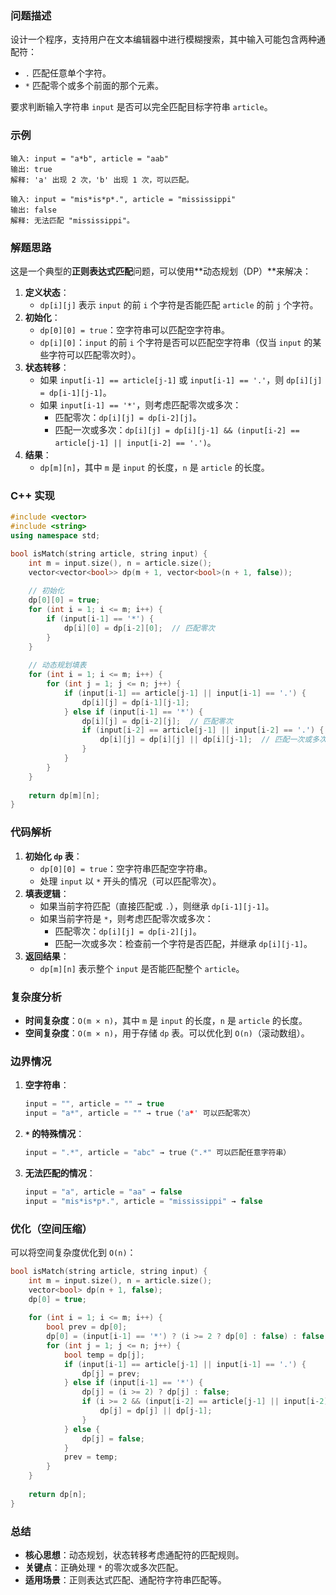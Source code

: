 ### **问题描述**
设计一个程序，支持用户在文本编辑器中进行模糊搜索，其中输入可能包含两种通配符：
- `.` 匹配任意单个字符。
- `*` 匹配零个或多个前面的那个元素。

要求判断输入字符串 `input` 是否可以完全匹配目标字符串 `article`。

### **示例**
```plaintext
输入: input = "a*b", article = "aab"
输出: true
解释: 'a' 出现 2 次，'b' 出现 1 次，可以匹配。

输入: input = "mis*is*p*.", article = "mississippi"
输出: false
解释: 无法匹配 "mississippi"。
```

### **解题思路**
这是一个典型的**正则表达式匹配**问题，可以使用**动态规划（DP）**来解决：
1. **定义状态**：
   - `dp[i][j]` 表示 `input` 的前 `i` 个字符是否能匹配 `article` 的前 `j` 个字符。
2. **初始化**：
   - `dp[0][0] = true`：空字符串可以匹配空字符串。
   - `dp[i][0]`：`input` 的前 `i` 个字符是否可以匹配空字符串（仅当 `input` 的某些字符可以匹配零次时）。
3. **状态转移**：
   - 如果 `input[i-1] == article[j-1]` 或 `input[i-1] == '.'`，则 `dp[i][j] = dp[i-1][j-1]`。
   - 如果 `input[i-1] == '*'`，则考虑匹配零次或多次：
     - 匹配零次：`dp[i][j] = dp[i-2][j]`。
     - 匹配一次或多次：`dp[i][j] = dp[i][j-1] && (input[i-2] == article[j-1] || input[i-2] == '.')`。
4. **结果**：
   - `dp[m][n]`，其中 `m` 是 `input` 的长度，`n` 是 `article` 的长度。

### **C++ 实现**
```cpp
#include <vector>
#include <string>
using namespace std;

bool isMatch(string article, string input) {
    int m = input.size(), n = article.size();
    vector<vector<bool>> dp(m + 1, vector<bool>(n + 1, false));
    
    // 初始化
    dp[0][0] = true;
    for (int i = 1; i <= m; i++) {
        if (input[i-1] == '*') {
            dp[i][0] = dp[i-2][0];  // 匹配零次
        }
    }
    
    // 动态规划填表
    for (int i = 1; i <= m; i++) {
        for (int j = 1; j <= n; j++) {
            if (input[i-1] == article[j-1] || input[i-1] == '.') {
                dp[i][j] = dp[i-1][j-1];
            } else if (input[i-1] == '*') {
                dp[i][j] = dp[i-2][j];  // 匹配零次
                if (input[i-2] == article[j-1] || input[i-2] == '.') {
                    dp[i][j] = dp[i][j] || dp[i][j-1];  // 匹配一次或多次
                }
            }
        }
    }
    
    return dp[m][n];
}
```

### **代码解析**
1. **初始化 `dp` 表**：
   - `dp[0][0] = true`：空字符串匹配空字符串。
   - 处理 `input` 以 `*` 开头的情况（可以匹配零次）。
2. **填表逻辑**：
   - 如果当前字符匹配（直接匹配或 `.`），则继承 `dp[i-1][j-1]`。
   - 如果当前字符是 `*`，则考虑匹配零次或多次：
     - 匹配零次：`dp[i][j] = dp[i-2][j]`。
     - 匹配一次或多次：检查前一个字符是否匹配，并继承 `dp[i][j-1]`。
3. **返回结果**：
   - `dp[m][n]` 表示整个 `input` 是否能匹配整个 `article`。

### **复杂度分析**
- **时间复杂度**：`O(m × n)`，其中 `m` 是 `input` 的长度，`n` 是 `article` 的长度。
- **空间复杂度**：`O(m × n)`，用于存储 `dp` 表。可以优化到 `O(n)`（滚动数组）。

### **边界情况**
1. **空字符串**：
   ```cpp
   input = "", article = "" → true
   input = "a*", article = "" → true（'a*' 可以匹配零次）
   ```
2. **`*` 的特殊情况**：
   ```cpp
   input = ".*", article = "abc" → true（".*" 可以匹配任意字符串）
   ```
3. **无法匹配的情况**：
   ```cpp
   input = "a", article = "aa" → false
   input = "mis*is*p*.", article = "mississippi" → false
   ```

### **优化（空间压缩）**
可以将空间复杂度优化到 `O(n)`：
```cpp
bool isMatch(string article, string input) {
    int m = input.size(), n = article.size();
    vector<bool> dp(n + 1, false);
    dp[0] = true;
    
    for (int i = 1; i <= m; i++) {
        bool prev = dp[0];
        dp[0] = (input[i-1] == '*') ? (i >= 2 ? dp[0] : false) : false;
        for (int j = 1; j <= n; j++) {
            bool temp = dp[j];
            if (input[i-1] == article[j-1] || input[i-1] == '.') {
                dp[j] = prev;
            } else if (input[i-1] == '*') {
                dp[j] = (i >= 2) ? dp[j] : false;
                if (i >= 2 && (input[i-2] == article[j-1] || input[i-2] == '.')) {
                    dp[j] = dp[j] || dp[j-1];
                }
            } else {
                dp[j] = false;
            }
            prev = temp;
        }
    }
    
    return dp[n];
}
```

### **总结**
- **核心思想**：动态规划，状态转移考虑通配符的匹配规则。
- **关键点**：正确处理 `*` 的零次或多次匹配。
- **适用场景**：正则表达式匹配、通配符字符串匹配等。